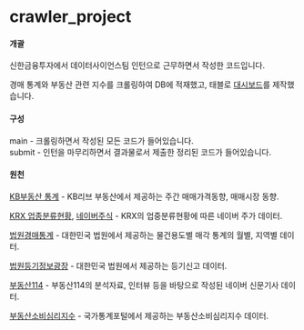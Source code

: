 # crawler_project
#### 개괄

신한금융투자에서 데이터사이언스팀 인턴으로 근무하면서 작성한 코드입니다.

경매 통계와 부동산 관련 지수를 크롤링하여 DB에 적재했고, 태블로 [대시보드](https://public.tableau.com/app/profile/.38415209)를 제작했습니다.

#### 구성

main - 크롤링하면서 작성된 모든 코드가 들어있습니다.   
submit - 인턴을 마무리하면서 결과물로서 제출한 정리된 코드가 들어있습니다.

#### 원천

[KB부동산 통계](https://onland.kbstar.com/quics?page=C060737]) - KB리브 부동산에서 제공하는 주간 매매가격동향, 매매시장 동향.

[KRX 업종분류현황](http://data.krx.co.kr/contents/MDC/MDI/mdiLoader/index.cmd?menuId=MDC0201020201), [네이버주식](https://finance.naver.com/) - KRX의 업중분류현황에 따른 네이버 주가 데이터.

[법원경매통계](https://www.courtauction.go.kr/) - 대한민국 법원에서 제공하는 물건용도별 매각 통계의 월별, 지역별 데이터.

[법원등기정보광장](https://data.iros.go.kr/cm/mi/selectMain.do) - 대한민국 법원에서 제공하는 등기신고 데이터.

[부동산114](https://www.r114.com/) - 부동산114의 분석자료, 인터뷰 등을 바탕으로 작성된 네이버 신문기사 데이터.

[부동산소비심리지수](https://kosis.kr/statHtml/statHtml.do?orgId=390&tblId=DT_39002_01) - 국가통계포털에서 제공하는 부동산소비심리지수 데이터.

